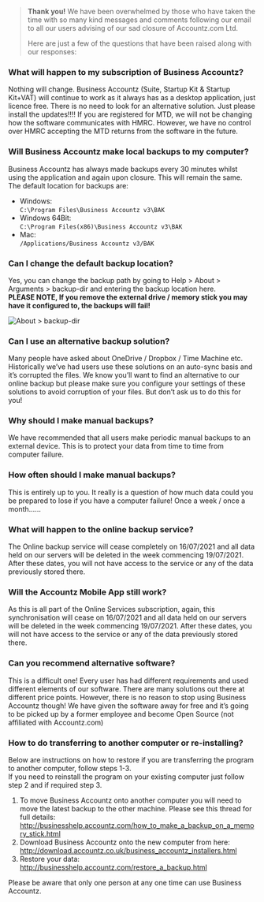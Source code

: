 > **Thank you!** We have been overwhelmed by those who have taken the time with so many kind messages and comments following our email to all our users advising of our sad closure of Accountz.com Ltd.
> 
> Here are just a few of the questions that have been raised along with our responses:

### What will happen to my subscription of Business Accountz?

Nothing will change. Business Accountz (Suite, Startup Kit & Startup Kit+VAT) will continue to work as it always has as a desktop application, just licence free. There is no need to look for an alternative solution. Just please install the updates!!!! If you are registered for MTD, we will not be changing how the software communicates with HMRC. However, we have no control over HMRC accepting the MTD returns from the software in the future.

### Will Business Accountz make local backups to my computer?

Business Accountz has always made backups every 30 minutes whilst using the application and again upon closure. This will remain the same. The default location for backups are: 

- Windows:  
  `C:\Program Files\Business Accountz v3\BAK`
- Windows 64Bit:  
 `C:\Program Files(x86)\Business Accountz v3\BAK`
- Mac:  
 `/Applications/Business Accountz v3/BAK`

### Can I change the default backup location?

Yes, you can change the backup path by going to Help > About > Arguments > backup-dir and entering the backup location here.   
**PLEASE NOTE, If you remove the external drive / memory stick you may have it configured to, the backups will fail!**

![About > backup-dir](about-backup.png)

### Can I use an alternative backup solution?

Many people have asked about OneDrive / Dropbox / Time Machine etc. Historically we’ve had users use these solutions on an auto-sync basis and it’s corrupted the files. We know you’ll want to find an alternative to our online backup but please make sure you configure your settings of these solutions to avoid corruption of your files.  But don’t ask us to do this for you!

### Why should I make manual backups?

We have recommended that all users make periodic manual backups to an external device. This is to protect your data from time to time from computer failure.

### How often should I make manual backups?

This is entirely up to you. It really is a question of how much data could you be prepared to lose if you have a computer failure! Once a week / once a month……

### What will happen to the online backup service?

The Online backup service will cease completely on 16/07/2021 and all data held on our servers will be deleted in the week commencing 19/07/2021. After these dates, you will not have access to the service or any of the data previously stored there.

### Will the Accountz Mobile App still work?

As this is all part of the Online Services subscription, again, this synchronisation will cease on 16/07/2021 and all data held on our servers will be deleted in the week commencing 19/07/2021. After these dates, you will not have access to the service or any of the data previously stored there.


### Can you recommend alternative software?

This is a difficult one! Every user has had different requirements and used different elements of our software. There are many solutions out there at different price points. However, there is no reason to stop using Business Accountz though! We have given the software away for free and it’s going to be picked up by a former employee and become Open Source (not affiliated with Accountz.com)

### How to do transferring to another computer or re-installing?

Below are instructions on how to restore if you are transferring the program to another computer, follow steps 1-3.   
If you need to reinstall the program on your existing computer just follow step 2 and if required step 3.


1. To move Business Accountz onto another computer you will need to move the latest backup to the other machine. Please see this thread for full details:  
   http://businesshelp.accountz.com/how_to_make_a_backup_on_a_memory_stick.html
2. Download Business Accountz onto the new computer from here:  
  http://download.accountz.co.uk/business_accountz_installers.html
3. Restore your data:  
  http://businesshelp.accountz.com/restore_a_backup.html


Please be aware that only one person at any one time can use Business Accountz.








